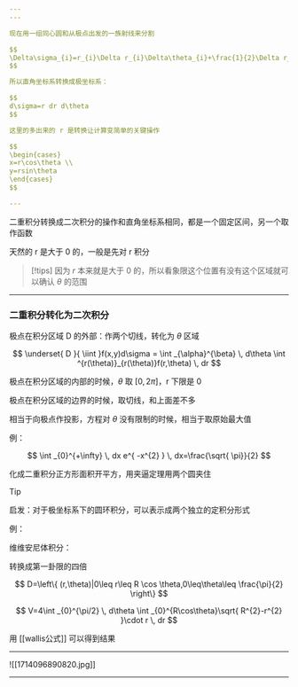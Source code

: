 ```yaml
---
---

现在用一组同心圆和从极点出发的一族射线来分割

$$
\Delta\sigma_{i}=r_{i}\Delta r_{i}\Delta\theta_{i}+\frac{1}{2}\Delta r_{i}^{2}\Delta\theta_{i}
$$

所以直角坐标系转换成极坐标系：

$$
d\sigma=r dr d\theta
$$

这里的多出来的 r 是转换让计算变简单的关键操作

$$
\begin{cases}
x=r\cos\theta \\
y=rsin\theta
\end{cases}
$$

---
```


二重积分转换成二次积分的操作和直角坐标系相同，都是一个固定区间，另一个取作函数

天然的 r 是大于 0 的，一般是先对 r 积分

> [!tips]
> 因为 $r$ 本来就是大于 0 的，所以看象限这个位置有没有这个区域就可以确认 $\theta$ 的范围

---


### 二重积分转化为二次积分

极点在积分区域 D 的外部：作两个切线，转化为 $\theta$ 区域

$$
\underset{ D }{ \iint }f(x,y)d\sigma = \int _{\alpha}^{\beta} \, d\theta \int ^{r(\theta)}_{r(\theta)}f(r,\theta) \, dr
$$

极点在积分区域的内部的时候，$\theta$ 取 $[0,2\pi]$，r 下限是 0

极点在积分区域的边界的时候，取切线，和上面差不多

相当于向极点作投影，方程对 $\theta$ 没有限制的时候，相当于取原始最大值


例：

$$
\int _{0}^{+\infty} \, dx  e^{ -x^{2} } \, dx=\frac{\sqrt{ \pi}}{2}
$$

化成二重积分正方形面积开平方，用夹逼定理用两个圆夹住

> [!tip]
> 启发：对于极坐标系下的圆环积分，可以表示成两个独立的定积分形式

例：

维维安尼体积分：

转换成第一卦限的四倍

$$
D=\left\{  (r,\theta)|0\leq r\leq R \cos \theta,0\leq\theta\leq \frac{\pi}{2}  \right\}
$$

$$
V=4\int _{0}^{\pi/2} \, d\theta \int _{0}^{R\cos\theta}\sqrt{ R^{2}-r^{2} }\cdot r \, dr
$$

用 [[wallis公式]] 可以得到结果

---

![[1714096890820.jpg]]

---
